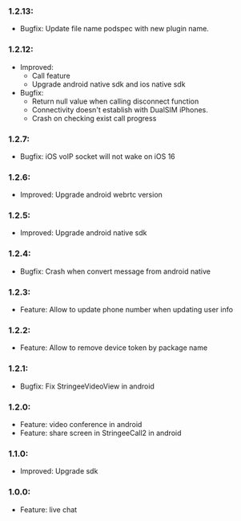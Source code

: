 ### 1.2.13:

- Bugfix: Update file name podspec with new plugin name.

### 1.2.12:

- Improved:
    + Call feature
    + Upgrade android native sdk and ios native sdk
- Bugfix:
    + Return null value when calling disconnect function
    + Connectivity doesn't establish with DualSIM iPhones.
    + Crash on checking exist call progress

### 1.2.7:

- Bugfix: iOS voIP socket will not wake on iOS 16

### 1.2.6:

- Improved: Upgrade android webrtc version

### 1.2.5:

- Improved: Upgrade android native sdk

### 1.2.4:

- Bugfix: Crash when convert message from android native

### 1.2.3:

- Feature: Allow to update phone number when updating user info

### 1.2.2:

- Feature: Allow to remove device token by package name

### 1.2.1:

- Bugfix: Fix StringeeVideoView in android

### 1.2.0:

- Feature: video conference in android
- Feature: share screen in StringeeCall2 in android

### 1.1.0:

- Improved: Upgrade sdk

### 1.0.0:

- Feature: live chat